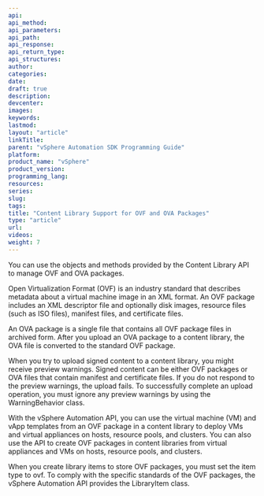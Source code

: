 ```yaml
---
api:
api_method:
api_parameters:
api_path:
api_response:
api_return_type:
api_structures:
author:
categories:
date:
draft: true
description:
devcenter:
images:
keywords:
lastmod:
layout: "article"
linkTitle:
parent: "vSphere Automation SDK Programming Guide"
platform:
product_name: "vSphere"
product_version:
programming_lang:
resources:
series:
slug:
tags:
title: "Content Library Support for OVF and OVA Packages"
type: "article"
url:
videos:
weight: 7
---
```

You can use the objects and methods provided by the Content Library API to manage OVF and OVA packages.

Open Virtualization Format (OVF) is an industry standard that describes metadata about a virtual machine image in an XML format. An OVF package includes an XML descriptor file and optionally disk images, resource files (such as ISO files), manifest files, and certificate files.

An OVA package is a single file that contains all OVF package files in archived form. After you upload an OVA package to a content library, the OVA file is converted to the standard OVF package.

When you try to upload signed content to a content library, you might receive preview warnings. Signed content can be either OVF packages or OVA files that contain manifest and certificate files. If you do not respond to the preview warnings, the upload fails. To successfully complete an upload operation, you must ignore any preview warnings by using the WarningBehavior class.

With the vSphere Automation API, you can use the virtual machine (VM) and vApp templates from an OVF package in a content library to deploy VMs and virtual appliances on hosts, resource pools, and clusters. You can also use the API to create OVF packages in content libraries from virtual appliances and VMs on hosts, resource pools, and clusters.

When you create library items to store OVF packages, you must set the item type to ovf. To comply with the specific standards of the OVF packages, the vSphere Automation API provides the LibraryItem class.
